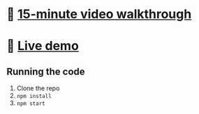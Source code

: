 # 📼 [15-minute video walkthrough](https://www.youtube.com/watch?v=ULskDwRK9ic)

# 🧟 [Live demo](https://eloquent-neumann-edd10e.netlify.app/)

## Running the code

1. Clone the repo
2. `npm install`
3. `npm start`
